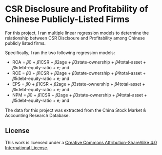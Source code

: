 # CSR Disclosure and Profitability of Chinese Publicly-Listed Firms

For this project, I ran multiple linear regression models to determine the relationship between CSR Disclsoure and Profitability among Chinese publicly listed firms.

Specifically, I ran the two following regression models:
* ROA = 𝛽0 + 𝛽1CSR + 𝛽2age + 𝛽3state-ownership + 𝛽4total-asset + 𝛽5debt-equity-ratio + e; and
* ROE = 𝛽0 + 𝛽1CSR + 𝛽2age + 𝛽3state-ownership + 𝛽4total-asset + 𝛽5debt-equity-ratio + e; and
* EPS = 𝛽0 + 𝛽1CSR + 𝛽2age + 𝛽3state-ownership + 𝛽4total-asset + 𝛽5debt-equity-ratio + e; and
* NPM = 𝛽0 + 𝛽1CSR + 𝛽2age + 𝛽3state-ownership + 𝛽4total-asset + 𝛽5debt-equity-ratio + e; and

The data for this project was extracted from the China Stock Market & Accounting Research Database. 

## License
This work is licensed under a [Creative Commons Attribution-ShareAlike 4.0 International License](http://creativecommons.org/licenses/by-sa/4.0/). 
